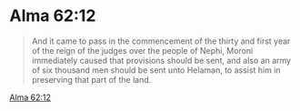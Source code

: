 # Alma 62:12

> And it came to pass in the commencement of the thirty and first year of the reign of the judges over the people of Nephi, Moroni immediately caused that provisions should be sent, and also an army of six thousand men should be sent unto Helaman, to assist him in preserving that part of the land.

[Alma 62:12](https://www.churchofjesuschrist.org/study/scriptures/bofm/alma/62?lang=eng&id=p12#p12)


